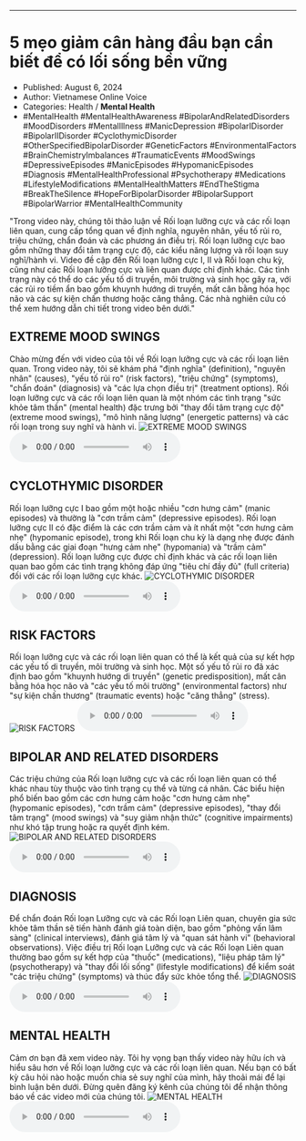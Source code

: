 
---

# 5 mẹo giảm cân hàng đầu bạn cần biết để có lối sống bền vững

- Published: August 6, 2024
- Author: Vietnamese Online Voice
- Categories: Health / **Mental Health**
- #MentalHealth #MentalHealthAwareness #BipolarAndRelatedDisorders #MoodDisorders #MentalIllness #ManicDepression #BipolarIDisorder #BipolarIIDisorder #CyclothymicDisorder #OtherSpecifiedBipolarDisorder #GeneticFactors #EnvironmentalFactors #BrainChemistryImbalances #TraumaticEvents #MoodSwings #DepressiveEpisodes #ManicEpisodes #HypomanicEpisodes #Diagnosis #MentalHealthProfessional #Psychotherapy #Medications #LifestyleModifications #MentalHealthMatters #EndTheStigma #BreakTheSilence #HopeForBipolarDisorder #BipolarSupport #BipolarWarrior #MentalHealthCommunity

"Trong video này, chúng tôi thảo luận về Rối loạn lưỡng cực và các rối loạn liên quan, cung cấp tổng quan về định nghĩa, nguyên nhân, yếu tố rủi ro, triệu chứng, chẩn đoán và các phương án điều trị. Rối loạn lưỡng cực bao gồm những thay đổi tâm trạng cực độ, các kiểu năng lượng và rối loạn suy nghĩ/hành vi. Video đề cập đến Rối loạn lưỡng cực I, II và Rối loạn chu kỳ, cũng như các Rối loạn lưỡng cực và liên quan được chỉ định khác. Các tình trạng này có thể do các yếu tố di truyền, môi trường và sinh học gây ra, với các rủi ro tiềm ẩn bao gồm khuynh hướng di truyền, mất cân bằng hóa học não và các sự kiện chấn thương hoặc căng thẳng. Các nhà nghiên cứu có thể xem hướng dẫn chi tiết trong video bên dưới."


## EXTREME MOOD SWINGS

Chào mừng đến với video của tôi về Rối loạn lưỡng cực và các rối loạn liên quan. Trong video này, tôi sẽ khám phá "định nghĩa" (definition), "nguyên nhân" (causes), "yếu tố rủi ro" (risk factors), "triệu chứng" (symptoms), "chẩn đoán" (diagnosis) và "các lựa chọn điều trị" (treatment options). Rối loạn lưỡng cực và các rối loạn liên quan là một nhóm các tình trạng "sức khỏe tâm thần" (mental health) đặc trưng bởi "thay đổi tâm trạng cực độ" (extreme mood swings), "mô hình năng lượng" (energetic patterns) và các rối loạn trong suy nghĩ và hành vi.
![EXTREME MOOD SWINGS](https://http-archiver-apis-production-80.schnworks.com/storage/images/transitions/2024-08-06/transition--11702953542-Montserrat-Regular-880E4F.jpg)
<audio controls>
    <source src="https://http-archiver-apis-production-80.schnworks.com/storage/storage/audio/file-27202805607.mp3" type="audio/mpeg">
</audio>



## CYCLOTHYMIC DISORDER

Rối loạn lưỡng cực I bao gồm một hoặc nhiều "cơn hưng cảm" (manic episodes) và thường là "cơn trầm cảm" (depressive episodes). Rối loạn lưỡng cực II có đặc điểm là các cơn trầm cảm và ít nhất một "cơn hưng cảm nhẹ" (hypomanic episode), trong khi Rối loạn chu kỳ là dạng nhẹ được đánh dấu bằng các giai đoạn "hưng cảm nhẹ" (hypomania) và "trầm cảm" (depression). Rối loạn lưỡng cực được chỉ định khác và các rối loạn liên quan bao gồm các tình trạng không đáp ứng "tiêu chí đầy đủ" (full criteria) đối với các rối loạn lưỡng cực khác.
![CYCLOTHYMIC DISORDER](https://http-archiver-apis-production-80.schnworks.com/storage/images/transitions/2024-08-06/transition-37415767341-Montserrat-Regular-512DA8.jpg)
<audio controls>
    <source src="https://http-archiver-apis-production-80.schnworks.com/storage/storage/audio/file-33439886577.mp3" type="audio/mpeg">
</audio>



## RISK FACTORS

Rối loạn lưỡng cực và các rối loạn liên quan có thể là kết quả của sự kết hợp các yếu tố di truyền, môi trường và sinh học. Một số yếu tố rủi ro đã xác định bao gồm "khuynh hướng di truyền" (genetic predisposition), mất cân bằng hóa học não và "các yếu tố môi trường" (environmental factors) như "sự kiện chấn thương" (traumatic events) hoặc "căng thẳng" (stress).
![RISK FACTORS](https://http-archiver-apis-production-80.schnworks.com/storage/images/transitions/2024-08-06/transition-15206215633-Montserrat-Bold-880E4F.jpg)
<audio controls>
    <source src="https://http-archiver-apis-production-80.schnworks.com/storage/storage/audio/file-30256913680.mp3" type="audio/mpeg">
</audio>



## BIPOLAR AND RELATED DISORDERS

Các triệu chứng của Rối loạn lưỡng cực và các rối loạn liên quan có thể khác nhau tùy thuộc vào tình trạng cụ thể và từng cá nhân. Các biểu hiện phổ biến bao gồm các cơn hưng cảm hoặc "cơn hưng cảm nhẹ" (hypomanic episodes), "cơn trầm cảm" (depressive episodes), "thay đổi tâm trạng" (mood swings) và "suy giảm nhận thức" (cognitive impairments) như khó tập trung hoặc ra quyết định kém.
![BIPOLAR AND RELATED DISORDERS](https://http-archiver-apis-production-80.schnworks.com/storage/images/transitions/2024-08-06/transition--9278887238-Montserrat-Black-1A237E.jpg)
<audio controls>
    <source src="https://http-archiver-apis-production-80.schnworks.com/storage/storage/audio/file-39116717100.mp3" type="audio/mpeg">
</audio>



## DIAGNOSIS

Để chẩn đoán Rối loạn Lưỡng cực và các Rối loạn Liên quan, chuyên gia sức khỏe tâm thần sẽ tiến hành đánh giá toàn diện, bao gồm "phỏng vấn lâm sàng" (clinical interviews), đánh giá tâm lý và "quan sát hành vi" (behavioral observations). Việc điều trị Rối loạn Lưỡng cực và các Rối loạn Liên quan thường bao gồm sự kết hợp của "thuốc" (medications), "liệu pháp tâm lý" (psychotherapy) và "thay đổi lối sống" (lifestyle modifications) để kiểm soát "các triệu chứng" (symptoms) và thúc đẩy sức khỏe tổng thể.
![DIAGNOSIS](https://http-archiver-apis-production-80.schnworks.com/storage/images/transitions/2024-08-06/transition--60192499906-Montserrat-Thin-673AB7.jpg)
<audio controls>
    <source src="https://http-archiver-apis-production-80.schnworks.com/storage/storage/audio/file-10926214534.mp3" type="audio/mpeg">
</audio>



## MENTAL HEALTH

Cảm ơn bạn đã xem video này. Tôi hy vọng bạn thấy video này hữu ích và hiểu sâu hơn về Rối loạn lưỡng cực và các rối loạn liên quan. Nếu bạn có bất kỳ câu hỏi nào hoặc muốn chia sẻ suy nghĩ của mình, hãy thoải mái để lại bình luận bên dưới. Đừng quên đăng ký kênh của chúng tôi để nhận thông báo về các video mới của chúng tôi.
![MENTAL HEALTH](https://http-archiver-apis-production-80.schnworks.com/storage/images/transitions/2024-08-06/transition-696913681-Montserrat-Medium-004895.jpg)
<audio controls>
    <source src="https://http-archiver-apis-production-80.schnworks.com/storage/storage/audio/file-29626632993.mp3" type="audio/mpeg">
</audio>

